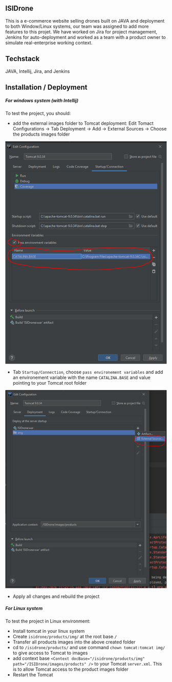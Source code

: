 ## ISIDrone
This is a e-commerce website selling drones built on JAVA and deployment to both Window/Linux systems, our team was assigned to add more features to this projet. We have worked on Jira for project management, Jenkins for auto-deployment and worked as a team with a product owner to simulate real-enterprise working context.

## Techstack
JAVA, Intellij, Jira, and Jenkins

## Installation / Deployment
##### For windows system (with Intellij)

To test the project, you should: 
- add the external images folder to Tomcat deployment:
Edit Tomact Configurations -> Tab Deployment -> Add -> External Sources -> Choose the products images folder

![](userGuide/startup.PNG)

- Tab `Startup/Connection`, choose `pass environement variables` and add an environement variable with the name `CATALINA.BASE` and value pointing to your Tomcat root folder

![](userGuide/deployment.PNG)

- Apply all changes and rebuild the project

##### For Linux system
To test the project in Linux environment:

- Install tomcat in your linux system
- Create `isidrone/products/img/` at the root base `/`
- Transfer all products images into the above created folder
- cd to `/isidrone/products/` and use command `chown tomcat:tomcat img/` to give access to Tomcat to images
- add context base `<Context docBase="/isidrone/products/img"  path="/ISIDrone/images/products" />` to your Tomcat `server.xml`. This is to allow Tomcat access to the product images folder
- Restart the Tomcat